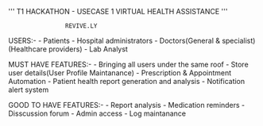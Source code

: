 ''' T1 HACKATHON - USECASE 1 VIRTUAL HEALTH ASSISTANCE '''
			
					REVIVE.LY


USERS:-
	- Patients
	- Hospital administrators
	- Doctors(General & specialist)(Healthcare providers)
	- Lab Analyst

MUST HAVE FEATURES:-
	- Bringing all users under the same roof
	- Store user details(User Profile Maintanance)
	- Prescription & Appointment Automation
	- Patient health report generation and analysis
	- Notification alert system

GOOD TO HAVE FEATURES:-
	- Report analysis
	- Medication reminders
	- Disscussion forum
	- Admin access
	- Log maintanance

